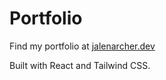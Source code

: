 # Portfolio
Find my portfolio at [jalenarcher.dev](https://jalenarcher.dev)

Built with React and Tailwind CSS.